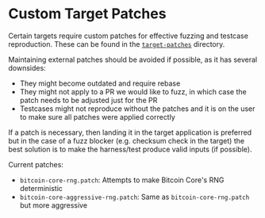 # Custom Target Patches

Certain targets require custom patches for effective fuzzing and testcase
reproduction. These can be found in the
[`target-patches`](https://github.com/dergoegge/fuzzamoto/tree/master/target-patches)
directory.

Maintaining external patches should be avoided if possible, as it has several
downsides:

* They might become outdated and require rebase
* They might not apply to a PR we would like to fuzz, in which case the patch
  needs to be adjusted just for the PR
* Testcases might not reproduce without the patches and it is on the user to
  make sure all patches were applied correctly

If a patch is necessary, then landing it in the target application is preferred
but in the case of a fuzz blocker (e.g. checksum check in the target) the best
solution is to make the harness/test produce valid inputs (if possible).

Current patches:

- `bitcoin-core-rng.patch`: Attempts to make Bitcoin Core's RNG deterministic
- `bitcoin-core-aggressive-rng.patch`: Same as `bitcoin-core-rng.patch` but
  more aggressive
